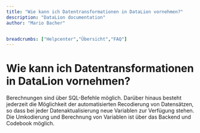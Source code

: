 ```yaml
---
title: "Wie kann ich Datentransformationen in DataLion vornehmen?"
description: "DataLion documentation"
author: "Mario Bacher"


breadcrumbs: ["Helpcenter","Übersicht","FAQ"]
---
```


# Wie kann ich Datentransformationen in DataLion vornehmen?

Berechnungen sind über SQL-Befehle möglich. Darüber hinaus besteht jederzeit die Möglichkeit der automatisierten Recodierung von Datensätzen, so dass bei jeder Datenaktualisierung neue Variablen zur Verfügung stehen. Die Umkodierung und Berechnung von Variablen ist über das Backend und Codebook möglich.
